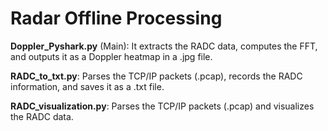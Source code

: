 # Radar Offline Processing

**Doppler_Pyshark.py** (Main): It extracts the RADC data, computes the FFT, and outputs it as a Doppler heatmap in a .jpg file.

**RADC_to_txt.py**: Parses the TCP/IP packets (.pcap), records the RADC information, and saves it as a .txt file.

**RADC_visualization.py**: Parses the TCP/IP packets (.pcap) and visualizes the RADC data.

